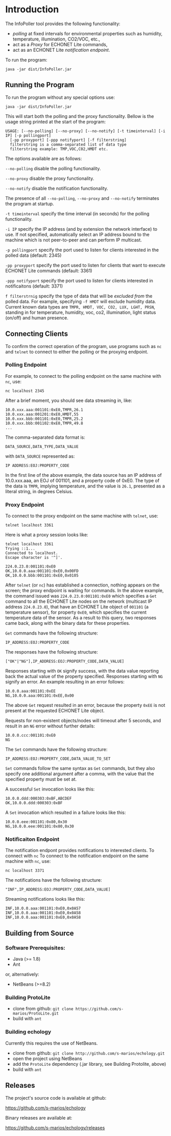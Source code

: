Introduction
============

The InfoPoller tool provides the following functionality:

* *polling* at fixed intervals for environmental properties such as humidity, temperature, illumination, CO2/VOC, etc.,
* act as a *Proxy* for ECHONET Lite commands,
* act as an ECHONET Lite *notification endpoint*.

To run the program:
```
java -jar dist/InfoPoller.jar
```

Running the Program
-------------------
To run the program without any special options use:
```
java -jar dist/InfoPoller.jar
```
This will start both the polling and the proxy functionality. Bellow is the usage string printed at the start of the program:

```
USAGE: [--no-polling] [--no-proxy] [--no-notify] [-t timeinterval] [-i IP] [-p pollingport]
  [-pp proxyport] [-ppp notifyport] [-f filterstring]
  filterstring is a comma-separated list of data type
  filterstring example: TMP,VOC,C02,HMDT etc.
```

The options available are as follows:

`--no-polling` disable the polling functionality.

`--no-proxy` disable the proxy functionality. 

`--no-notify` disable the notification functionality. 

The presence of all `--no-polling`, `--no-proxy` and `--no-notify`  terminates the program at startup.

`-t timeinterval` specify the time interval (in seconds) for the polling functionality.

`-i IP` specify the IP address (and by extension the network interface) to use. If not specified, automatically select an IP address bound to the machine which is not peer-to-peer and can perform IP multicast. 

`-p pollingport` specify the port used to listen for clients interested in the polled data (default: 2345)

`-pp proxyport` specify the port used to listen for clients that want to execute ECHONET Lite commands (default: 3361)

`-ppp notifyport` specify the port used to listen for clients interested in notificaitons (default: 3371)

`f filterstrnig` specify the type of data that will be *excluded from* the polled data. For example, specifying `-f HMDT` will exclude humidity data. Current known data types are `TMPR, HMDT, VOC, CO2, LUX, LGHT, PRSN`, standing in for temperature, humidity, voc, co2, illumination, light status (on/off) and human presence.

Connecting Clients
------------------

To confirm the correct operation of the program, use programs such as `nc` and `telnet` to connect to either the polling or the proxying endpoint. 

### Polling Endpoint 


For example, to connect to the polling endpoint on the same machine with `nc`, use:
```
nc localhost 2345
```

After a brief moment, you should see data streaming in, like:
```
10.0.xxx.aaa:001101:0xE0,TMPR,26.1
10.0.xxx.aaa:001201:0xE0,HMDT,55
10.0.xxx.bbb:001101:0xE0,TMPR,25.2
10.0.xxx.bbb:001102:0xE0,TMPR,49.8
...
```
The comma-separated data format is:
```
DATA_SOURCE,DATA_TYPE,DATA_VALUE
```

with `DATA_SOURCE` represented as:
```
IP ADDRESS:EOJ:PROPERTY_CODE
```

In the first line of the above example, the data source has an IP address of 10.0.xxx.aaa, an EOJ of 001101, and a property code of 0xE0. The type of the data is `TMPR`, implying temperature, and the value is `26.1`, presented as a literal string, in degrees Celsius.

### Proxy Endpoint

To connect to the proxy endpoint on the same machine with `telnet`, use:
```
telnet localhost 3361
```

Here is what a proxy session looks like:
```
telnet localhost 3361
Trying ::1...
Connected to localhost.
Escape character is '^]'.

224.0.23.0:001101:0xE0
OK,10.0.0.aaa:001101:0xE0,0x00FD
OK,10.0.0.bbb:001101:0xE0,0x0105

```

After `telnet` (or `nc`) has established a connection, nothing appears on the screen; the proxy endpoint is waiting for commands. In the above example, the command issued was `224.0.23.0:001101:0xE0` which specifies a `Get` command to all the ECHONET Lite nodes on the network (multicast IP address `224.0.23.0`), that have an ECHONET Lite object of `001101` (a temperature sensor), for property `0xE0`, which specifies the current temperature data of the sensor. As a result to this query, two responses came back, along with the binary data for these properties.

`Get` commands have the following structure:
```
IP_ADDRESS:EOJ:PROPERTY_CODE
```

The responses have the following structure:
```
["OK"|"NG"],IP_ADDRESS:EOJ:PROPERTY_CODE,DATA_VALUE]
```
Responses starting with `OK` signify success, with the data value reporting back the actual value of the property specified. Responses starting with `NG` signify an error. An example resulting in an error follows:

```
10.0.0.aaa:001101:0xEE
NG,10.0.0.aaa:001101:0xEE,0x00
```
The above `Get` request resulted in an error, because the property `0xEE` is not present at the requested ECHONET Lite object.

Requests for non-existent objects/nodes will timeout after 5 seconds, and result in an `NG` error without further details:
```
10.0.0.ccc:001101:0xE0
NG
```

The `Set` commands have the following structure:
```
IP_ADDRESS:EOJ:PROPERTY_CODE,DATA_VALUE_TO_SET
```

`Set` commands follow the same syntax as `Get` commands, but they also specify one additional argument after a comma, with the value that the specified property must be set at.

A successful `Set` invocation looks like this:
```
10.0.0.ddd:000303:0xBF,ABCDEF
OK,10.0.0.ddd:000303:0xBF
```

A `Set` invocation which resulted in a failure looks like this:
```
10.0.0.eee:001101:0x80,0x30
NG,10.0.0.eee:001101:0x80,0x30
```
### Notificaiton Endpoint

The notification endpont provides notifications to interested clients. To connect with `nc`
To connect to the notification endpoint on the same machine with `nc`, use:
```
nc localhost 3371
```

The notifications have the following structure:
```
"INF",IP_ADDRESS:EOJ:PROPERTY_CODE,DATA_VALUE]
```

Streaming notifications looks like this:
```
INF,10.0.0.aaa:001101:0xE0,0x0A57
INF,10.0.0.aaa:001101:0xE0,0x0A58
INF,10.0.0.aaa:001101:0xE0,0x0A58
```

Building from Source
--------------------
### Software Prerequisites:
* Java (>= 1.8)
* Ant

or, alternatively:
* NetBeans (>=8.2)

### Building ProtoLite
* clone from github: `git clone https://github.com/s-marios/ProtoLite.git`
* build with `ant`

### Building echology 
Currently this requires the use of NetBeans.

* clone from github: `git clone http://github.com/s-marios/echology.git`
* open the project using NetBeans
* add the `ProtoLite` dependency (.jar library, see Building Protolite, above)
* build with `ant`

Releases
----------------
The project's source code is available at github:

<https://github.com/s-marios/echology>


Binary releases are available at:

<https://github.com/s-marios/echology/releases>
